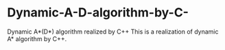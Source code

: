 # Dynamic-A-D-algorithm-by-C-
Dynamic A*(D*) algorithm realized by C++
This is a realization of dynamic A* algorithm by C++.
